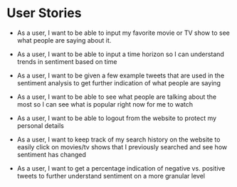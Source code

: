 # User Stories

* As a user, I want to be able to input my favorite movie or TV show to see what people are saying about it.

* As a user, I want to be able to input a time horizon so I can understand trends in sentiment based on time

* As a user, I want to be given a few example tweets that are used in the sentiment analysis to get further indication of what people are saying

* As a user, I want to be able to see what people are talking about the most so I can see what is popular right now for me to watch

* As a user, I want to be able to logout from the website to protect my personal details

* As a user, I want to keep track of my search history on the website to easily click on movies/tv shows that I previously searched and see how sentiment has changed

* As a user, I want to get a percentage indication of negative vs. positive tweets to further understand sentiment on a more granular level


